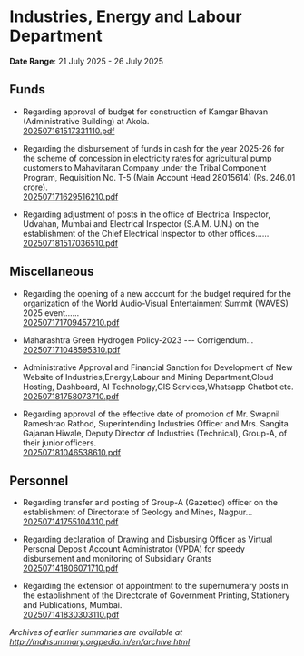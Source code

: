 # Industries, Energy and Labour Department

**Date Range**: 21 July 2025 - 26 July 2025


## Funds
- Regarding approval of budget for construction of Kamgar Bhavan (Administrative Building) at Akola.\
  [202507161517331110.pdf](https://gr.maharashtra.gov.in/Site/Upload/Government%20Resolutions/English/202507161517331110.pdf)

- Regarding the disbursement of funds in cash for the year 2025-26 for the scheme of concession in electricity rates for agricultural pump customers to Mahavitaran Company under the Tribal Component Program, Requisition No. T-5 (Main Account Head 28015614) (Rs. 246.01 crore).\
  [202507171629516210.pdf](https://gr.maharashtra.gov.in/Site/Upload/Government%20Resolutions/English/202507171629516210.pdf)

- Regarding adjustment of posts in the office of Electrical Inspector, Udvahan, Mumbai and Electrical Inspector (S.A.M.  U.N.) on the establishment of the Chief Electrical Inspector to other offices......\
  [202507181517036510.pdf](https://gr.maharashtra.gov.in/Site/Upload/Government%20Resolutions/English/202507181517036510.pdf)

## Miscellaneous
- Regarding the opening of a new account for the budget required for the organization of the World Audio-Visual  Entertainment Summit (WAVES) 2025 event......\
  [202507171709457210.pdf](https://gr.maharashtra.gov.in/Site/Upload/Government%20Resolutions/English/202507171709457210.pdf)

- Maharashtra Green Hydrogen Policy-2023 --- Corrigendum...\
  [202507171048595310.pdf](https://gr.maharashtra.gov.in/Site/Upload/Government%20Resolutions/English/202507171048595310.pdf)

- Administrative Approval and Financial Sanction for Development of New Website of Industries,Energy,Labour and Mining Department,Cloud Hosting, Dashboard, AI Technology,GIS Services,Whatsapp Chatbot etc.\
  [202507181758073710.pdf](https://gr.maharashtra.gov.in/Site/Upload/Government%20Resolutions/English/202507181758073710.pdf)

- Regarding approval of the effective date of promotion of Mr. Swapnil Rameshrao Rathod, Superintending Industries Officer and Mrs. Sangita Gajanan Hiwale, Deputy Director of Industries (Technical), Group-A, of their junior officers.\
  [202507181046538610.pdf](https://gr.maharashtra.gov.in/Site/Upload/Government%20Resolutions/English/202507181046538610.pdf)

## Personnel
- Regarding transfer and posting of Group-A (Gazetted) officer on the establishment of Directorate of Geology and Mines, Nagpur...\
  [202507141755104310.pdf](https://gr.maharashtra.gov.in/Site/Upload/Government%20Resolutions/English/202507141755104310.pdf)

- Regarding declaration of Drawing and Disbursing Officer as Virtual Personal Deposit Account Administrator (VPDA) for speedy disbursement and monitoring of Subsidiary Grants\
  [202507141806071710.pdf](https://gr.maharashtra.gov.in/Site/Upload/Government%20Resolutions/English/202507141806071710.pdf)

- Regarding the extension of appointment to the supernumerary posts in the establishment of the Directorate of Government Printing, Stationery and Publications, Mumbai.\
  [202507141830303110.pdf](https://gr.maharashtra.gov.in/Site/Upload/Government%20Resolutions/English/202507141830303110.pdf)


*Archives of earlier summaries are available at http://mahsummary.orgpedia.in/en/archive.html*